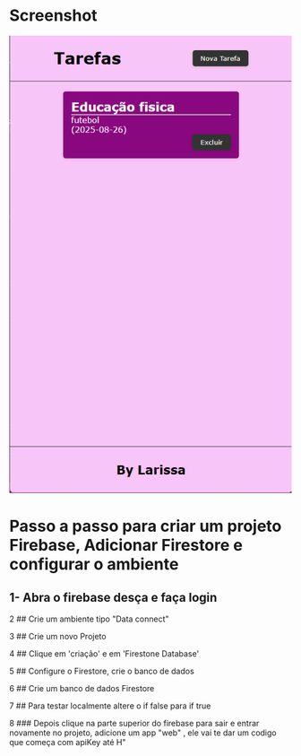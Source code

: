 # Screenshot

 ![Screenshot](./Captura%20de%20tela%202025-08-26%20112318.png)


 # Passo a passo para criar um projeto Firebase, Adicionar Firestore e configurar o ambiente

 ## 1- Abra o firebase desça e faça login

2 ## Crie um ambiente tipo "Data connect"

3 ## Crie um novo Projeto

4 ## Clique em 'criação' e em 'Firestone Database'

5 ## Configure o Firestore, crie o banco de dados 

6 ## Crie um banco de dados Firestore

7 ## Para testar localmente altere o if false para if true

8 ### Depois clique na parte superior do firebase para sair e entrar novamente no projeto, adicione um app "web" , ele vai te dar um codigo que começa com apiKey até H"


 
